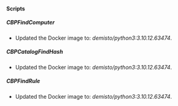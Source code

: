 
#### Scripts
##### CBPFindComputer
- Updated the Docker image to: *demisto/python3:3.10.12.63474*.
##### CBPCatalogFindHash
- Updated the Docker image to: *demisto/python3:3.10.12.63474*.
##### CBPFindRule
- Updated the Docker image to: *demisto/python3:3.10.12.63474*.